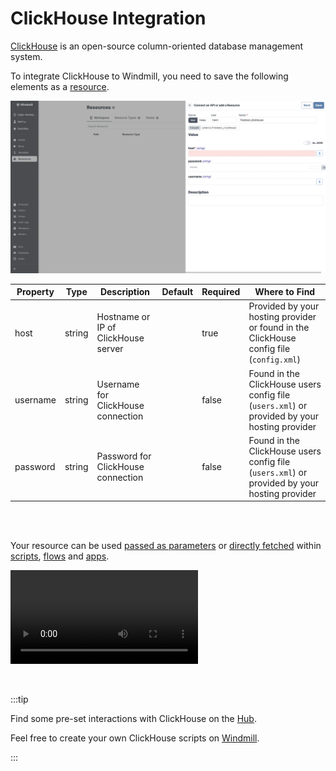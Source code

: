 # ClickHouse Integration

[ClickHouse](https://clickhouse.com/) is an open-source column-oriented database management system.

To integrate ClickHouse to Windmill, you need to save the following elements as a [resource](../core_concepts/3_resources_and_types/index.mdx).

![Add ClickHouse Resource](../assets/integrations/add-clickhouse.png.webp)

| Property | Type   | Description                         | Default | Required | Where to Find                                                                                |
| -------- | ------ | ----------------------------------- | ------- | -------- | -------------------------------------------------------------------------------------------- |
| host     | string | Hostname or IP of ClickHouse server |         | true     | Provided by your hosting provider or found in the ClickHouse config file (`config.xml`)      |
| username | string | Username for ClickHouse connection  |         | false    | Found in the ClickHouse users config file (`users.xml`) or provided by your hosting provider |
| password | string | Password for ClickHouse connection  |         | false    | Found in the ClickHouse users config file (`users.xml`) or provided by your hosting provider |

<br/><br/>

Your resource can be used [passed as parameters](../core_concepts/3_resources_and_types/index.mdx#passing-resources-as-parameters-to-scripts-preferred) or [directly fetched](../core_concepts/3_resources_and_types/index.mdx#fetching-them-from-within-a-script-by-using-the-wmill-client-in-the-respective-language) within [scripts](../script_editor/index.mdx), [flows](../flows/1_flow_editor.mdx) and [apps](../apps/0_app_editor/index.mdx).

<video
	className="border-2 rounded-lg object-cover w-full h-full dark:border-gray-800"
	controls
	src="/videos/add_resources_variables.mp4"
/>

<br/>

:::tip

Find some pre-set interactions with ClickHouse on the [Hub](https://hub.windmill.dev/integrations/clickhouse).

Feel free to create your own ClickHouse scripts on [Windmill](../getting_started/00_how_to_use_windmill/index.mdx).

:::
